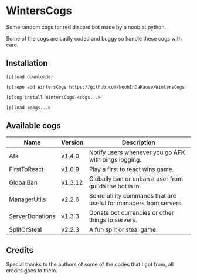 # WintersCogs

Some random cogs for red discord bot made by a noob at python.

Some of the cogs are badly coded and buggy so handle these cogs with care.

## Installation

```
[p]load downloader

[p]repo add WintersCogs https://github.com/NoobInDaHause/WintersCogs

[p]cog install WintersCogs <cogs...>

[p]load <cogs...>
```

## Available cogs

| Name            |  Version  | Description                                                      |
| --------------- | --------- | ---------------------------------------------------------------- |
| Afk             |  v1.4.0   | Notify users whenever you go AFK with pings logging.             |
| FirstToReact    |  v1.0.9   | Play a first to react wins game.                                 |
| GlobalBan       |  v1.3.12  | Globally ban or unban a user from guilds the bot is in.          |
| ManagerUtils    |  v2.2.6   | Some utility commands that are useful for managers from servers. |
| ServerDonations |  v1.3.3   | Donate bot currencies or other things to servers.                |
| SplitOrSteal    |  v2.2.3   | A fun split or steal game.                                       |

## Credits

Special thanks to the authors of some of the codes that I got from, all credits goes to them.